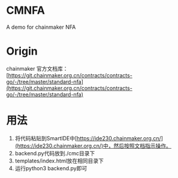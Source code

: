 # CMNFA
A demo for chainmaker NFA

# Origin
chainmaker 官方文档库：
[https://git.chainmaker.org.cn/contracts/contracts-go/-/tree/master/standard-nfa](https://git.chainmaker.org.cn/contracts/contracts-go/-/tree/master/standard-nfa)

# 用法
1. 将代码粘贴到SmartIDE中[https://ide230.chainmaker.org.cn/](https://ide230.chainmaker.org.cn/)中，然后按照文档指示操作。
2. backend.py代码放到./cmc目录下
3. templates/index.html放在相同目录下
4. 运行python3 backend.py即可
